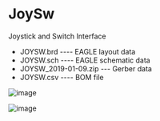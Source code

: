 # JoySw
Joystick and Switch Interface

- JOYSW.brd ---- EAGLE layout data
- JOYSW.sch ---- EAGLE schematic data
- JOYSW_2019-01-09.zip --- Gerber data
- JOYSW.csv ---- BOM file

![image](https://user-images.githubusercontent.com/64763/183349108-cac6cdc9-a641-4ad7-9b53-ca8b26098b29.png)

![image](https://user-images.githubusercontent.com/64763/182789251-17e611b7-0214-454a-ab0f-3f1eb4453df0.png)
